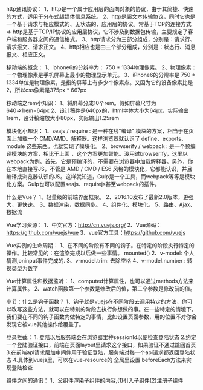http通讯协议：
	1、http是一个属于应用层的面向对象的协议，由于其简捷、快速的方式，适用于分布式超媒体信息系统。
	2、http是超文本传输协议，同时它也是一个基于请求与相应模式的、无状态的、应用层的协议。常基于TCP的连接方式 => http是基于TCP/IP协议的应用层协议，它不涉及到数据包传输，主要规定了客户端和服务器之间的通信格式。
	3、http请求分为三部分组成，分别是：请求行、请求报文、请求正文。
	4、http相应也是由三个部分组成，分别是：状态行、消息报文、相应正文。

移动端的概念：
	1、iphone6的分辨率为： 750 * 1334物理像素。
	2、物理像素：一个物理像素是手机屏幕上最小的物理显示单元。
	3、iPhone6的分辨率是 750 * 1334单位是物理像素，是指的屏幕上有多少个像素点。又因为它的设备像素比是2，所以css像素是375px * 667px

移动端之rem小知识：
	1、将屏幕分成10个rem。假如屏幕尺寸为640=>1rem=64px
	2、设计稿件是640px的，html字体大小为64px，实际输出1rem，设计稿缩放大小80px，实际输出1.25rem 

模块化小知识：
	1、seajs / require : 是一种在线"编译" 模块的方案，相当于在页面上加载一个 CMD/AMD、解释器。这样浏览器就认识了 define、exports、module 这些东西。也就实现了模块化。
	2、browserify / webpack : 是一个预编译模块的方案，相比于上面 ，这个方案更加智能。没用过browserify，这里以webpack为例。首先，它是预编译的，不需要在浏览器中加载解释器。另外，你在本地直接写JS，不管是 AMD / CMD / ES6 风格的模块化，它都能认识，并且编译成浏览器认识的JS。这样就知道，Gulp是一个工具，而webpack等等是模块化方案。Gulp也可以配置seajs、requirejs甚至webpack的插件。

什么是Vue？
	1、轻量级的前端界面框架。
	2、2016.10发布了最新2.0版本，更强大，更快速。
	3、数据渲染，数据同步。
	4、组件化、模块化。
	5、路由、Ajax、数据流
	
Vue学习资源：
	1、中文官方：http://cn.vuejs.org/
	2、Vue源码：https://github.com/vuejs/vue
	3、vue官方工具：https://github.com/vuejs

Vue实例的生命周期：
	1、在不同的阶段有不同的钩子。在特定的阶段执行特定的操作。比较常见的：在渲染完成以后做一些事情。 mounted()
	2、v-model: 个人猜测,oninput事件完成的.
	3、v-model.trim: 去除空格
	4、v-model.number : 转换类型为数字

Vue计算属性和数据监听：
	1、computed计算属性，也可以通过methods方法来计算属性。
	2、watch函数第一个参数是修改后的值，第二个参数是修改前的值。

小节：什么是钩子函数？
	1、钩子就是vuejs在不同阶段去调用特定的方法，你可以改写这些方法，就可以在特别的阶段去执行你想做的事。在一些特定的情境下，我们要在不同的钩子函数内做特定的事情，比如设置页面参数，用的位置不对你会发现它被vue其他操作给覆盖了。

登录拦截：
	1. 登陆以后服务端会在浏览器里种sessionId以便检查登陆状态
	2.约定一个登陆验证接口，前端在页面layout里请求这个接口，如果验证不通过跳回首页
	3.在前端api请求层加中间件用于验证登陆，服务端对每一个api请求都返回登陆状态
	4.具体到vuejs里，可以在vue-resource的 全局里设置 beforeEach方法来实现登陆检查

组件之间的通讯：
	1、父组件渲染子组件的内容,(1)引入子组件(2)注册子组件